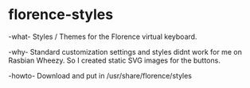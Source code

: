 florence-styles
===============

-what-
Styles / Themes for the Florence virtual keyboard.

-why-
Standard customization settings and styles didnt work for me on Rasbian Wheezy.
So I created static SVG images for the buttons.

-howto-
Download and put in /usr/share/florence/styles
